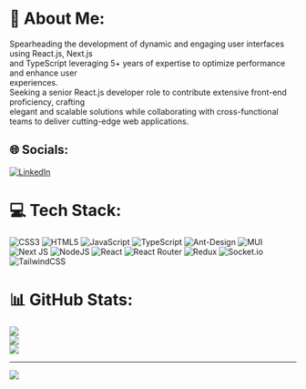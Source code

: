 # 💫 About Me:
Spearheading the development of dynamic and engaging user interfaces using React.js, Next.js <br>and TypeScript leveraging 5+ years of expertise to optimize performance and enhance user <br>experiences. <br>Seeking a senior React.js developer role to contribute extensive front-end proficiency, crafting <br>elegant and scalable solutions while collaborating with cross-functional teams to deliver cutting-edge web applications.


## 🌐 Socials:
[![LinkedIn](https://img.shields.io/badge/LinkedIn-%230077B5.svg?logo=linkedin&logoColor=white)](https://linkedin.com/in/www.linkedin.com/in/ain-ul-haq) 

# 💻 Tech Stack:
![CSS3](https://img.shields.io/badge/css3-%231572B6.svg?style=for-the-badge&logo=css3&logoColor=white) ![HTML5](https://img.shields.io/badge/html5-%23E34F26.svg?style=for-the-badge&logo=html5&logoColor=white) ![JavaScript](https://img.shields.io/badge/javascript-%23323330.svg?style=for-the-badge&logo=javascript&logoColor=%23F7DF1E) ![TypeScript](https://img.shields.io/badge/typescript-%23007ACC.svg?style=for-the-badge&logo=typescript&logoColor=white) ![Ant-Design](https://img.shields.io/badge/-AntDesign-%230170FE?style=for-the-badge&logo=ant-design&logoColor=white) ![MUI](https://img.shields.io/badge/MUI-%230081CB.svg?style=for-the-badge&logo=mui&logoColor=white) ![Next JS](https://img.shields.io/badge/Next-black?style=for-the-badge&logo=next.js&logoColor=white) ![NodeJS](https://img.shields.io/badge/node.js-6DA55F?style=for-the-badge&logo=node.js&logoColor=white) ![React](https://img.shields.io/badge/react-%2320232a.svg?style=for-the-badge&logo=react&logoColor=%2361DAFB) ![React Router](https://img.shields.io/badge/React_Router-CA4245?style=for-the-badge&logo=react-router&logoColor=white) ![Redux](https://img.shields.io/badge/redux-%23593d88.svg?style=for-the-badge&logo=redux&logoColor=white) ![Socket.io](https://img.shields.io/badge/Socket.io-black?style=for-the-badge&logo=socket.io&badgeColor=010101) ![TailwindCSS](https://img.shields.io/badge/tailwindcss-%2338B2AC.svg?style=for-the-badge&logo=tailwind-css&logoColor=white)
# 📊 GitHub Stats:
![](https://github-readme-stats.vercel.app/api?username=ain-afridi&theme=dark&hide_border=false&include_all_commits=false&count_private=false)<br/>
![](https://github-readme-streak-stats.herokuapp.com/?user=ain-afridi&theme=dark&hide_border=false)<br/>
![](https://github-readme-stats.vercel.app/api/top-langs/?username=ain-afridi&theme=dark&hide_border=false&include_all_commits=false&count_private=false&layout=compact)

---
[![](https://visitcount.itsvg.in/api?id=ain-afridi&icon=0&color=0)](https://visitcount.itsvg.in)

<!-- Proudly created with GPRM ( https://gprm.itsvg.in ) -->
